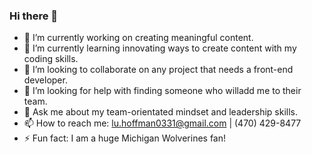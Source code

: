 ### Hi there 👋



- 🔭 I’m currently working on creating meaningful content.
- 🌱 I’m currently learning innovating ways to create content with my coding skills.
- 👯 I’m looking to collaborate on any project that needs a front-end developer.
- 🤔 I’m looking for help with finding someone who willadd me to their team.
- 💬 Ask me about my team-orientated mindset and leadership skills.
- 📫 How to reach me: lu.hoffman0331@gmail.com | (470) 429-8477
- ⚡ Fun fact: I am a huge Michigan Wolverines fan!


